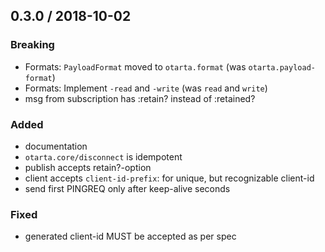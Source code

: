 ## 0.3.0 / 2018-10-02

### Breaking

* Formats: `PayloadFormat` moved to `otarta.format` (was `otarta.payload-format`)
* Formats: Implement `-read` and `-write` (was `read` and `write`)
* msg from subscription has :retain? instead of :retained?

### Added

* documentation
* `otarta.core/disconnect` is idempotent
* publish accepts retain?-option
* client accepts `client-id-prefix`: for unique, but recognizable client-id
* send first PINGREQ only after keep-alive seconds

### Fixed

* generated client-id MUST be accepted as per spec
